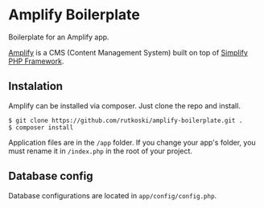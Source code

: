 # Amplify Boilerplate

Boilerplate for an Amplify app.

[Amplify](http://github.com/rutkoski/amplify) is a CMS (Content Management System) built on top of [Simplify PHP Framework](http://github.com/rutkoski/simplify).

## Instalation

Amplify can be installed via composer. Just clone the repo and install.

```
$ git clone https://github.com/rutkoski/amplify-boilerplate.git .
$ composer install
```

Application files are in the `/app` folder. If you change your app's folder, you must rename it in `/index.php` in the root of your project.

## Database config

Database configurations are located in `app/config/config.php`.
